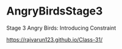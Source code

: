 # AngryBirdsStage3
Stage 3 Angry Birds: Introducing Constraint

https://rajvarun123.github.io/Class-31/
